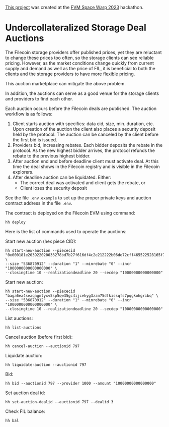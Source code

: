 [This project](https://ethglobal.com/showcase/undercollateralized-storage-deal-auctions-j8xkt) was created at the [FVM Space Warp 2023](https://ethglobal.com/events/spacewarp) hackathon.

# Undercollateralized Storage Deal Auctions

The Filecoin storage providers offer published prices, yet they are reluctant to change these prices too often, so the storage clients can see reliable pricing. However, as the market conditions change quickly from current supply and demand as well as the price of FIL, it is beneficial to both the clients and the storage providers to have more flexible pricing. 

This auction marketplace can mitigate the above problem. 

In addition, the auctions can serve as a good venue for the storage clients and providers to find each other.

Each auction occurs before the Filecoin deals are published. The auction workflow is as follows:

1. Client starts auction with specifics: data cid, size, min. duration, etc. Upon creation of the auction the client also places a security deposit held by the protocol. The auction can be canceled by the client before the first bid is issued.
2. Providers bid, increasing rebates. Each bidder deposits the rebate in the protocol. As the new highest bidder arrives, the protocol refunds the rebate to the previous highest bidder.
3. After auction end and before deadline client must activate deal. At this time the deal shows in the Filecoin registry and is visible in the Filecoin explorers.
4. After deadline auction can be liquidated. Either:
    - The correct deal was activated and client gets the rebate, or
    - Client loses the security deposit

See the file ```.env.example``` to set up the proper private keys and auction contract address in the file ```.env```.

The contract is deployed on the Filecoin EVM using command:
```
hh deploy
```

Here is the list of commands used to operate the auctions:

Start new auction (hex piece CID):
```
hh start-new-auction --piececid "0x000181e203922020033278bd7b27f616df4c2e212222b06de72cff465522528165f7c0ca71cd1406" \
--size "536870912" --duration "1" --minrebate "0" --incr "1000000000000000000" \
--closingtime 10 --realizationdeadline 20 --secdep "10000000000000000"
```

Start new auction:
```
hh start-new-auction --piececid "baga6ea4seaqagmtyxv5sp5qw35gc4ijcekyg3zzm75dfkissqfs7pqgkohgribq" \
--size "536870912" --duration "1" --minrebate "0" --incr "1000000000000000000" \
--closingtime 10 --realizationdeadline 20 --secdep "10000000000000000"
```

List auctions:
```
hh list-auctions

```

Cancel auction (before first bid):
```
hh cancel-auction --auctionid 797
```

Liquidate auction:
```
hh liquidate-auction --auctionid 797
```

Bid:
```
hh bid --auctionid 797 --provider 1000 --amount "10000000000000000"
```

Set auction deal id:
```
hh set-auction-dealid --auctionid 797 --dealid 3
```

Check FIL balance:
```
hh bal
```
